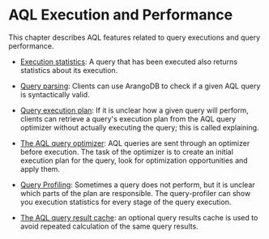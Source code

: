 AQL Execution and Performance
=============================

This chapter describes AQL features related to query executions and query performance.

* [Execution statistics](QueryStatistics.md): A query that has been executed also returns statistics about its execution. 

* [Query parsing](ParsingQueries.md): Clients can use ArangoDB to check if a given AQL query is syntactically valid. 

* [Query execution plan](ExplainingQueries.md): If it is unclear how a given query will perform, clients can retrieve a query's execution plan from the AQL query optimizer without actually executing the query; this is called explaining.

* [The AQL query optimizer](Optimizer.md): AQL queries are sent through an optimizer before execution. The task of the optimizer is to create an initial execution plan for the query, look for optimization opportunities and apply them.

* [Query Profiling](QueryProfiler.md): Sometimes a query does not perform, but it is unclear which 
parts of the plan are responsible. The query-profiler can show you execution statistics for every
stage of the query execution.

* [The AQL query result cache](QueryCache.md): an optional query results cache is used to avoid repeated calculation of the same query results.
